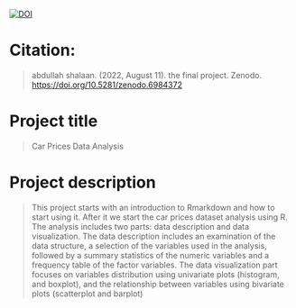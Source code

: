 [![DOI](https://zenodo.org/badge/DOI/10.5281/zenodo.6984372.svg)](https://doi.org/10.5281/zenodo.6984372)

# Citation:
> abdullah shalaan. (2022, August 11). the final project. Zenodo. https://doi.org/10.5281/zenodo.6984372


# Project title
> Car Prices Data Analysis

# Project description
> This project starts with an introduction to Rmarkdown and how to start using it. After it we start the car prices dataset analysis using R. The analysis includes two parts: data description and data visualization. The data description includes an examination of the data structure, a selection of the variables used in the analysis, followed by a summary statistics of the numeric variables and a frequency table of the factor variables. The data visualization part focuses on variables distribution using univariate plots (histogram, and boxplot), and the relationship between variables using bivariate plots (scatterplot and barplot)



